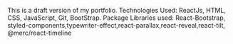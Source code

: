 This is a draft version of my portfolio.
Technologies Used: ReactJs, HTML, CSS, JavaScript, Git, BootStrap.
Package Libraries used: React-Bootstrap, styled-components,typewriter-effect,react-parallax,react-reveal,react-tilt, @merc/react-timeline
